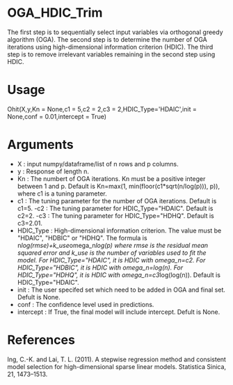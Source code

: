 # OGA_HDIC_Trim

The first step is to sequentially select input variables via orthogonal greedy algorithm (OGA). The second step is to determine the number of OGA iterations using high-dimensional information criterion (HDIC). The third step is to remove irrelevant variables remaining in the second step using HDIC.

# Usage

Ohit(X,y,Kn = None,c1 = 5,c2 = 2,c3 = 2,HDIC_Type='HDAIC',init = None,conf = 0.01,intercept = True)

# Arguments

- X : input numpy/dataframe/list of n rows and p columns.
- y : Response of length n.
- Kn : The numbert of OGA iterations. Kn must be a positive integer between 1 and p. Default is Kn=max(1, min(floor(c1*sqrt(n/log(p))), p)), where c1 is a tuning parameter.
- c1 : The tuning parameter for the number of OGA iterations. Default is c1=5.
-c2	: The tuning parameter for HDIC_Type="HDAIC". Default is c2=2.
-c3	: The tuning parameter for HDIC_Type="HDHQ". Default is c3=2.01.
- HDIC_Type	: High-dimensional information criterion. The value must be "HDAIC", "HDBIC" or "HDHQ". The formula is n*log(rmse)+k_use*omega_n*log(p) where rmse is the residual mean squared error and k_use is the number of variables used to fit the model. For HDIC_Type="HDAIC", it is HDIC with omega_n=c2. For HDIC_Type="HDBIC", it is HDIC with omega_n=log(n). For HDIC_Type="HDHQ", it is HDIC with omega_n=c3*log(log(n)). Default is HDIC_Type="HDAIC".
- init : The user specifed set which need to be added in OGA and final set. Defult is None.
- conf : The confidence level used in predictions.
- intercept : If True, the final model will include intercept. Defult is None.

# References
Ing, C.-K. and Lai, T. L. (2011). A stepwise regression method and consistent model selection for high-dimensional sparse linear models. Statistica Sinica, 21, 1473–1513.
